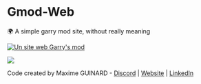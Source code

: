 # Gmod-Web
🌍 A simple garry mod site, without really meaning

<a href="https://www.maxime-guinard.fr/" target="_blank" rel="noreferrer"> <img src="https://cdn.discordapp.com/attachments/949629149729923092/958411359677190184/9d9183d1c4b46bf8f4879d1f12b3f25d.gif" alt="Un site web Garry's mod"/> </a>

![](https://i.pinimg.com/originals/f9/60/75/f96075e0ac443e971d3555ef16751307.gif)

Code created by Maxime GUINARD - <a href="https://discord.com/invite/K2uUHdf" target="_blank">Discord</a> | <a href="http://dev-maxime-guinard.fr" target="_blank">Website</a> | <a href="https://www.linkedin.com/in/maxime-guinard/" target="_blank">LinkedIn</a>
